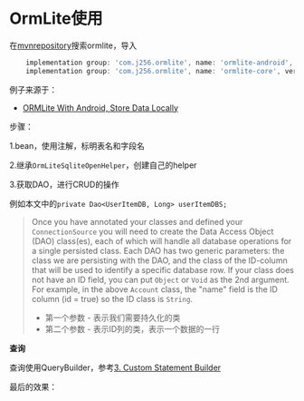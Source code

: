 # OrmLite使用

在[mvnrepository](https://mvnrepository.com/)搜索ormlite，导入

```groovy
    implementation group: 'com.j256.ormlite', name: 'ormlite-android', version: '5.3'
    implementation group: 'com.j256.ormlite', name: 'ormlite-core', version: '5.3
```

例子来源于：

+ [ORMLite With Android, Store Data Locally](https://medium.com/my-android-acadamy/ormlite-with-android-store-data-locally-ce44704deadf)

步骤：

1.bean，使用注解，标明表名和字段名

2.继承`OrmLiteSqliteOpenHelper`，创建自己的helper

3.获取DAO，进行CRUD的操作

例如本文中的`private Dao<UserItemDB, Long> userItemDBS;`

> Once you have annotated your classes and defined your `ConnectionSource` you will need to create the Data Access Object (DAO) class(es), each of which will handle all database operations for a single persisted class. Each DAO has two generic parameters: the class we are persisting with the DAO, and the class of the ID-column that will be used to identify a specific database row. If your class does not have an ID field, you can put `Object` or `Void` as the 2nd argument. For example, in the above `Account` class, the "name" field is the ID column (id = true) so the ID class is `String`.
>
> + 第一个参数 - 表示我们需要持久化的类
> + 第二个参数 - 表示ID列的类，表示一个数据的一行



**查询**

查询使用QueryBuilder，参考[3. Custom Statement Builder](https://ormlite.com/javadoc/ormlite-core/doc-files/ormlite.html#QueryBuilder-Basics)



最后的效果：








